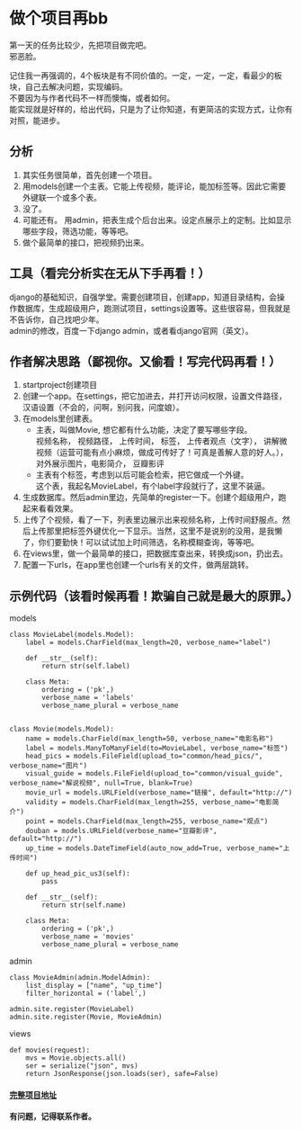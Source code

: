 # 做个项目再bb
第一天的任务比较少，先把项目做完吧。    
邪恶脸。    

记住我一再强调的，4个板块是有不同价值的。一定，一定，一定，看最少的板块，自己去解决问题，实现编码。     
不要因为与作者代码不一样而懊悔，或者如何。    
能实现就是好样的，给出代码，只是为了让你知道，有更简洁的实现方式，让你有对照，能进步。    

## 分析
1. 其实任务很简单，首先创建一个项目。
2. 用models创建一个主表。它能上传视频，能评论，能加标签等。因此它需要外键联一个或多个表。
3. 没了。
4. 可能还有。 用admin，把表生成个后台出来。设定点展示上的定制。比如显示哪些字段，筛选功能，等等吧。
5. 做个最简单的接口，把视频扔出来。

## 工具（看完分析实在无从下手再看！）
django的基础知识，自强学堂。需要创建项目，创建app，知道目录结构，会操作数据库，生成超级用户，跑测试项目，settings设置等。这些很容易，但我就是不告诉你，自己找吧少年。       
admin的修改，百度一下django admin，或者看django官网（英文）。   

## 作者解决思路（鄙视你。又偷看！写完代码再看！）
1. startproject创建项目
2. 创建一个app。在settings，把它加进去，并打开访问权限，设置文件路径，汉语设置（不会的，问啊，别问我，问度娘）。
3. 在models里创建表。
    - 主表，叫做Movie, 想它都有什么功能，决定了要写哪些字段。    
        视频名称， 视频路径， 上传时间， 标签， 上传者观点（文字）， 讲解微视频（运营可能有点小麻烦，做成可传好了！可真是善解人意的好人。）， 对外展示图片，电影简介， 豆瓣影评
    - 主表有个标签，考虑到以后可能会检索，把它做成一个外键。    
        这个表，我起名MovieLabel，有个label字段就行了，这里不装逼。
4. 生成数据库。然后admin里边，先简单的register一下。创建个超级用户，跑起来看看效果。
5. 上传了个视频，看了一下，列表里边展示出来视频名称，上传时间舒服点。然后上传那里把标签外键优化一下显示。当然，这里不是说别的没用，是我懒了，你们要勤快！可以试试加上时间筛选，名称模糊查询，等等吧。
6. 在views里，做一个最简单的接口，把数据库查出来，转换成json，扔出去。
7. 配置一下urls，在app里也创建一个urls有关的文件，做两层跳转。

## 示例代码（该看时候再看！欺骗自己就是最大的原罪。）
models
```
class MovieLabel(models.Model):
    label = models.CharField(max_length=20, verbose_name="label")

    def __str__(self):
        return str(self.label)

    class Meta:
        ordering = ('pk',)
        verbose_name = 'labels'
        verbose_name_plural = verbose_name


class Movie(models.Model):
    name = models.CharField(max_length=50, verbose_name="电影名称")
    label = models.ManyToManyField(to=MovieLabel, verbose_name="标签")
    head_pics = models.FileField(upload_to="common/head_pics/", verbose_name="图片")
    visual_guide = models.FileField(upload_to="common/visual_guide", verbose_name="解说视频", null=True, blank=True)
    movie_url = models.URLField(verbose_name="链接", default="http://")
    validity = models.CharField(max_length=255, verbose_name="电影简介")
    point = models.CharField(max_length=255, verbose_name="观点")
    douban = models.URLField(verbose_name="豆瓣影评", default="http://")
    up_time = models.DateTimeField(auto_now_add=True, verbose_name="上传时间")

    def up_head_pic_us3(self):
        pass

    def __str__(self):
        return str(self.name)

    class Meta:
        ordering = ('pk',)
        verbose_name = 'movies'
        verbose_name_plural = verbose_name
```
admin
```
class MovieAdmin(admin.ModelAdmin):
    list_display = ["name", "up_time"]
    filter_horizontal = ('label',)

admin.site.register(MovieLabel)
admin.site.register(Movie, MovieAdmin)
```
views
```
def movies(request):
    mvs = Movie.objects.all()
    ser = serialize("json", mvs)
    return JsonResponse(json.loads(ser), safe=False)
```

#### [完整项目地址](https://gitee.com/glittering/z_movie/tree/day1/)
**有问题，记得联系作者。**
